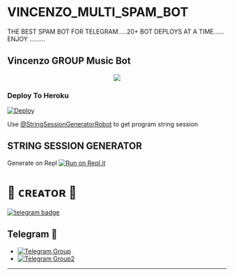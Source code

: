 # VINCENZO_MULTI_SPAM_BOT
THE BEST SPAM BOT FOR TELEGRAM.....20+ BOT DEPLOYS AT A TIME...... ENJOY .........
<h2 align="centre">Vincenzo GROUP Music Bot </h2>

<p align="center">
  <img src="https://telegra.ph/file/744ec1f5f15768fd3cc0b.jpg">


### Deploy To Heroku</h4>

[![Deploy](https://www.herokucdn.com/deploy/button.svg)](https://heroku.com/deploy?template=https://github.com/vincenzo-op/VINCENZO_MULTI_SPAM_BOT)

Use [@StringSessionGeneratorRobot](https://t.me/StringSessionGeneratorRobot) to get program string session

## STRING SESSION GENERATOR</h4>

Generate on Repl [![Run on Repl.it](https://repl.it/badge/github/vincenzo-op/VINCENZO_MULTI_SPAM_BOT)](https://replit.com/@vincenzo-op/VINCENZOMULTISPAMBOT?V=1)


# 🖤 ᴄʀᴇᴀᴛᴏʀ 🖤
[![telegram badge](https://img.shields.io/badge/Vincenzo-30302f?style=for-the-badge&logo=telegram)](https://t.me/koii_nhi_apnaa)

## Telegram 🏪
- [![Telegram Group](https://img.shields.io/badge/Telegram-Group-brightgreen)](https://t.me/hamaari_paltan)
- [![Telegram Group2](https://img.shields.io/badge/Telegram-Group-brightyellow)](https://t.me/our_SECRET_SOCIETY)

------
